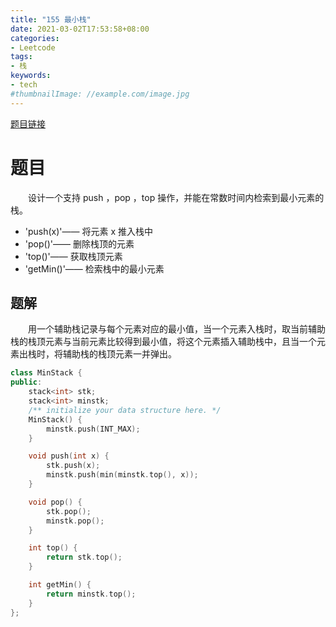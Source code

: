 ```yaml
---
title: "155 最小栈"
date: 2021-03-02T17:53:58+08:00
categories:
- Leetcode
tags:
- 栈
keywords:
- tech
#thumbnailImage: //example.com/image.jpg
---
```

[题目链接](https://leetcode-cn.com/problems/min-stack/)
<!--more-->
# 题目
　　设计一个支持 push ，pop ，top 操作，并能在常数时间内检索到最小元素的栈。

- 'push(x)'—— 将元素 x 推入栈中
- 'pop()'—— 删除栈顶的元素
- 'top()'—— 获取栈顶元素
- 'getMin()'—— 检索栈中的最小元素

## 题解
　　用一个辅助栈记录与每个元素对应的最小值，当一个元素入栈时，取当前辅助栈的栈顶元素与当前元素比较得到最小值，将这个元素插入辅助栈中，且当一个元素出栈时，将辅助栈的栈顶元素一并弹出。

```cpp
class MinStack {
public:
    stack<int> stk;
    stack<int> minstk;
    /** initialize your data structure here. */
    MinStack() {
        minstk.push(INT_MAX);
    }

    void push(int x) {
        stk.push(x);
        minstk.push(min(minstk.top(), x));
    }

    void pop() {
        stk.pop();
        minstk.pop();
    }

    int top() {
        return stk.top();
    }

    int getMin() {
        return minstk.top();
    }
};
```
